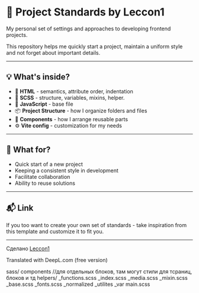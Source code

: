 # 🧩 Project Standards by Leccon1

My personal set of settings and approaches to developing frontend projects.

This repository helps me quickly start a project, maintain a uniform style and not forget about important details.

---

## 💡 What's inside?

- 🧱 **HTML** - semantics, attribute order, indentation
- 🎨 **SCSS** - structure, variables, mixins, helper.
- 🧠 **JavaScript** - base file
- 📦 **Project Structure** - how I organize folders and files
- 🧩 **Components** - how I arrange reusable parts
- ⚙️ **Vite config** - customization for my needs

---

## 🔮 What for?

- Quick start of a new project
- Keeping a consistent style in development
- Facilitate collaboration
- Ability to reuse solutions

---

## 📬 Link

If you too want to create your own set of standards - take inspiration from this template and customize it to fit you.

---
Сделано [Leccon1](https://github.com/Leccon1)

Translated with DeepL.com (free version)

sass/
    components //для отдельных блоков, там могут стили для тсраниц, блоков и тд
    helpers/
        _functions.scss
        _index.scss
        _media.scss
        _mixin.scss
    _base.scss
    _fonts.scss
    _normalized
    _utilites
    _var
    main.scss